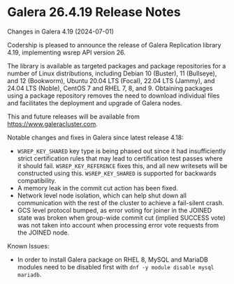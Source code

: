 # Galera 26.4.19 Release Notes

Changes in Galera 4.19 (2024-07-01)

Codership is pleased to announce the release of Galera Replication library 4.19, implementing wsrep API version 26.

The library is available as targeted packages and package repositories for a number of Linux distributions, including Debian 10 (Buster), 11 (Bullseye), and 12 (Bookworm), Ubuntu 20.04 LTS (Focal), 22.04 LTS (Jammy), and 24.04 LTS (Noble), CentOS 7 and RHEL 7, 8, and 9. Obtaining packages using a package repository removes the need to download individual files and facilitates the deployment and upgrade of Galera nodes.

This and future releases will be available from https://www.galeracluster.com.

Notable changes and fixes in Galera since latest release 4.18:

* `WSREP_KEY_SHARED` key type is being phased out since it had insufficiently strict certification rules that may lead to certification test passes where it should fail. `WSREP_KEY_REFERENCE` fixes this, and all new writesets will be constructed using this. `WSREP_KEY_SHARED` is supported for backwards compatibility.
* A memory leak in the commit cut action has been fixed.
* Network level node isolation, which can help shut down all communication with the rest of the cluster to achieve a fail-silent crash.
* GCS level protocol bumped, as error voting for joiner in the JOINED state was broken when group-wide commit cut (implied SUCCESS vote) was not taken into account when processing error vote requests from the JOINED node.

Known Issues:

* In order to install Galera package on RHEL 8, MySQL and MariaDB modules need to be disabled first with `dnf -y module disable mysql mariadb`.
